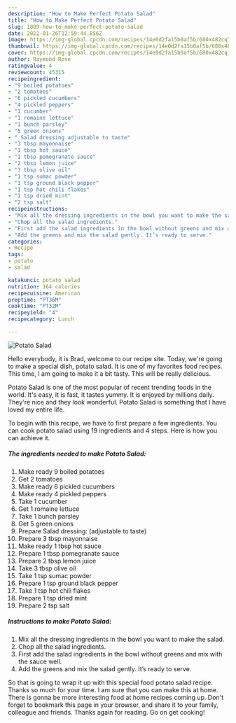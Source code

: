 ```yaml
---
description: "How to Make Perfect Potato Salad"
title: "How to Make Perfect Potato Salad"
slug: 1889-how-to-make-perfect-potato-salad
date: 2022-01-26T12:59:44.856Z
image: https://img-global.cpcdn.com/recipes/14e0d2fa15b0af5b/680x482cq70/potato-salad-recipe-main-photo.jpg
thumbnail: https://img-global.cpcdn.com/recipes/14e0d2fa15b0af5b/680x482cq70/potato-salad-recipe-main-photo.jpg
cover: https://img-global.cpcdn.com/recipes/14e0d2fa15b0af5b/680x482cq70/potato-salad-recipe-main-photo.jpg
author: Raymond Rose
ratingvalue: 4
reviewcount: 45315
recipeingredient:
- "9 boiled potatoes"
- "2 tomatoes"
- "6 pickled cucumbers"
- "4 pickled peppers"
- "1 cucumber"
- "1 romaine lettuce"
- "1 bunch parsley"
- "5 green onions"
- " Salad dressing adjustable to taste"
- "3 tbsp mayonnaise"
- "1 tbsp hot sauce"
- "1 tbsp pomegranate sauce"
- "2 tbsp lemon juice"
- "3 tbsp olive oil"
- "1 tsp sumac powder"
- "1 tsp ground black pepper"
- "1 tsp hot chili flakes"
- "1 tsp dried mint"
- "2 tsp salt"
recipeinstructions:
- "Mix all the dressing ingredients in the bowl you want to make the salad."
- "Chop all the salad ingredients."
- "First add the salad ingredients in the bowl without greens and mix with the sauce well."
- "Add the greens and mix the salad gently. It’s ready to serve."
categories:
- Recipe
tags:
- potato
- salad

katakunci: potato salad 
nutrition: 164 calories
recipecuisine: American
preptime: "PT36M"
cooktime: "PT32M"
recipeyield: "4"
recipecategory: Lunch

---
```



![Potato Salad](https://img-global.cpcdn.com/recipes/14e0d2fa15b0af5b/680x482cq70/potato-salad-recipe-main-photo.jpg)

Hello everybody, it is Brad, welcome to our recipe site. Today, we're going to make a special dish, potato salad. It is one of my favorites food recipes. This time, I am going to make it a bit tasty. This will be really delicious.



Potato Salad is one of the most popular of recent trending foods in the world. It's easy, it is fast, it tastes yummy. It is enjoyed by millions daily. They're nice and they look wonderful. Potato Salad is something that I have loved my entire life.


To begin with this recipe, we have to first prepare a few ingredients. You can cook potato salad using 19 ingredients and 4 steps. Here is how you can achieve it.

<!--inarticleads1-->

##### The ingredients needed to make Potato Salad:

1. Make ready 9 boiled potatoes
1. Get 2 tomatoes
1. Make ready 6 pickled cucumbers
1. Make ready 4 pickled peppers
1. Take 1 cucumber
1. Get 1 romaine lettuce
1. Take 1 bunch parsley
1. Get 5 green onions
1. Prepare  Salad dressing: (adjustable to taste)
1. Prepare 3 tbsp mayonnaise
1. Make ready 1 tbsp hot sauce
1. Prepare 1 tbsp pomegranate sauce
1. Prepare 2 tbsp lemon juice
1. Take 3 tbsp olive oil
1. Take 1 tsp sumac powder
1. Prepare 1 tsp ground black pepper
1. Take 1 tsp hot chili flakes
1. Prepare 1 tsp dried mint
1. Prepare 2 tsp salt




<!--inarticleads2-->

##### Instructions to make Potato Salad:

1. Mix all the dressing ingredients in the bowl you want to make the salad.
1. Chop all the salad ingredients.
1. First add the salad ingredients in the bowl without greens and mix with the sauce well.
1. Add the greens and mix the salad gently. It’s ready to serve.




So that is going to wrap it up with this special food potato salad recipe. Thanks so much for your time. I am sure that you can make this at home. There is gonna be more interesting food at home recipes coming up. Don't forget to bookmark this page in your browser, and share it to your family, colleague and friends. Thanks again for reading. Go on get cooking!
